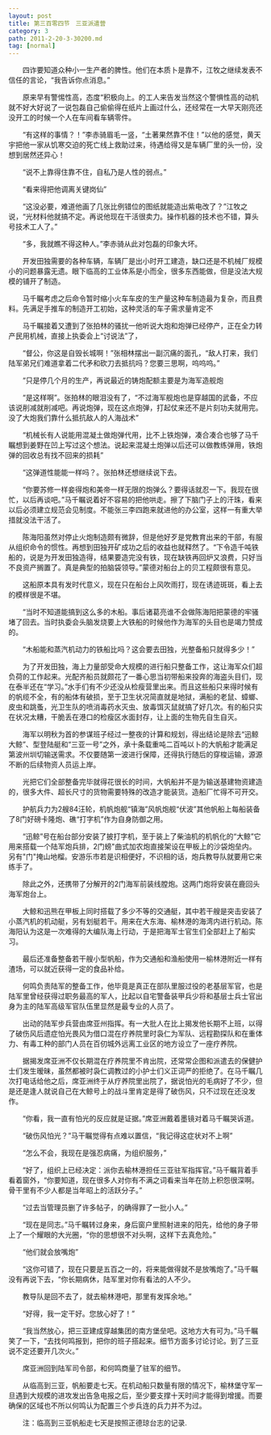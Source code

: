 ```yaml
---
layout: post
title: 第三百零四节　三亚派遣营
category: 3
path: 2011-2-20-3-30200.md
tag: [normal]
---
```


　　四诈要知道众种小一生产者的脾性。他们在本质卜是靠不，江牧之继续发表不信任的言论，“我告诉你点消息。”

　　原来早有警惕性高，态度“积极向上。的工人来告发当然这个警惧性高的动机就不好大好说了一说包磊自己偷偷得在纸片上画过什么，还经常在一大早天刚亮还没开工的时候一个人在车间看车辆零件。

　　“有这样的事情？！”李赤骑眉毛一竖，“土著果然靠不住！”以他的感觉，黄天宇把他一家从饥寒交迫的死亡线上救助过来，待遇给得又是车辆厂里的头一份，没想到居然还异心！

　　“说不上靠得住靠不住，自私乃是人性的弱点。”

　　“看来得把他调离关键岗仙”

　　“这没必要，难道他画了几张比例错位的图纸就能造出紫电改了？”江牧之说，“光材料他就搞不定。再说他现在干活很卖力。操作机器的技术也不错，算头号技术工人了。”

　　“多，我就瞧不得这种人。”李赤骑从此对包磊的印象大坏。

　　开发田独需要的各种车辆，车辆厂是出小时开工建造，缺口还是不机械厂规模小的问题暴露无遗。眼下临高的工业体系是小而全，很多东西能做，但是没法大规模的铺开了制造。

　　马千瞩考虑之后命令暂时缩小火车车皮的生产量这种车制造最为复杂，而且费料。先满足手推车的制造开工初始，这种灵活的车子需求量肯定不

　　马千瞩接着又遭到了张拍林的骚扰一他听说大炮和炮弹已经停产，正在全力转产民用机械，直接上执委会上“讨说法”了，

　　“督公，你这是自毁长城啊！”张相林摆出一副沉痛的面孔，“敌人打来，我们陆军弟兄们难道拿着二代矛和砍刀去抵抗吗？您要三思啊，呜呜呜。”

　　“只是停几个月的生产，再说最近的铸炮配额主要是为海军造舰炮

　　“是这样啊”。张拍林的眼泪没有了，“不过海军舰炮也是穿越国的武备，不应该说削减就削减吧。再说炮弹，现在这点炮弹，打起仗来还不是片刻功夫就用完。没了大炮我们靠什么抵抗敌人的人海战术”

　　“机械长有人说能用混凝土做炮弹代用，比不上铁炮弹，凑合凑合也够了马千瞩想到姜野在凹上写过这个想法。说起来混凝土炮弹以后还可以做教练弹用，铁炮弹的回收总有找不回来的损耗”

　　“这弹道性能能一样吗？。张拍林还想继续说下去。

　　“你要苏修一样妾得炮和美帝一样无限的炮弹么？要得话就忍一下。我现在很忙，以后再谈吧。”马千瞩说着好不容易的把他哄走。擦了下脑门子上的汗珠，看来以后必须建立规范会见制度。不能张三李四跑来就进他的办公室，这样一有重大举措就没法干活了。

　　陈海阳虽然对停止火炮制造颇有微辞，但是他好歹是党教育出来的干部，有服从组织命令的惯性。再想到田独开矿成功之后的收益也就释然了。“下令造千吨铁船的，说是为开发田独造得，结果要造完没有铁，现在缺铁再回炉又浪费，只好当不良资产搁置了。真是典型的拍脑袋领导。”蒙德对船台上的贝工程颇很有意见。

　　这船原本具有发时代意义，现在只在船台上风吹雨打，现在诱迹斑斑，看上去的模样很是不堪。

　　“当时不知道能搞到这么多的木船。事后诸葛亮谁不会做陈海阳把蒙德的牢骚堵了回去。当时执委会头脑发烧要上大铁船的时候他作为海军的头目也是竭力赞成的。

　　“木船能和蒸汽机动力的铁船比吗？这会要去田独，光整备船只就得多少！”

　　为了开发田独，海上力量部受命大规模的进行船只整备工作，这让海军众们超负荷的工作起来。光配齐船员就颇花了一番心思当初带船来投奔的海盗头目们，现在泰半还在“学习。”水手们有不少还没从检瘦营里出来。而且这些船只来得时候有的帆缆不全，有的船体有破损，至于卫生状况简直就是地狱，满船的老鼠、蟑螂、皮虫和跳蚤，光卫生队的喷消毒药水灭虫、放毒饵灭鼠就搞了好几次。有的船只实在状况太糟，干脆丢在港口的检瘦区水面封存，让上面的生物先自生自灭。

　　海军以明秋为首的参谋班子经过一整夜的计算和规划，得出结论是除去“迅鲸大鲸”、型登陆艇和“三亚一号”之外，承十条载重吨二百吨以卜的大帆船才能满足第波州圳切输送需求。不仅要随第一波进行保障，还得执行随后的穿梭运输，源源不断的后续物资人员运上岸。

　　光把它们全部整备完毕就得花很长的时间，大帆船并不是为输送基建物资建造的，很多大件、超长尺寸的货物需要特殊的改造才能装货。造船厂忙得不可开交。

　　护航兵力为2艘84汪轮，机帆炮舰“镇海”风帆炮舰“伏波”其他帆船上每船装备了8门好磅卡隆炮、礁“打字机”作为自身防御之用。

　　“迅鲸”号在船台部分安装了披打字机，至于装上了柴油机的机帆化的“大鲸”它用来搭载一个陆军炮兵排，2门螃"曲式加农炮直接架设在甲板上的沙袋炮垒内。另有"门"掩山地榴。安游乐市若是识相便好，不识相的话，炮兵教导队就要用它来练手了。

　　除此之外，还携带了分解开的2门海军前装线膛炮。这两门炮将安装在鹿回头海军炮台上。

　　大鲸和迅熊在甲板上同时搭载了多少不等的交通艇，其中若干艘是突击安装了小蒸汽机的机动艇，另有划艇若干。用来在大东海、榆林港的海湾内进行机动。陈海阳认为这是一次难得的大编队海上行动，于是把海军士官生们全部赶上了船实习。

　　最后还准备整备若干艘小型帆船，作为交通船和渔船使用一榆林港附近一样有渣场，可以就近获得一定的食品补给。

　　何鸣负责陆军的整备工作，他毕竟是真正在部队里服过役的老基层军官，也是陆军里曾经获得过职务最高的军人，比起以自宅警备装甲兵少将和基层士兵士官出身为主的陆军高级军官队伍里显然是最专业的人员了。

　　出动的陆军步兵营由席亚州指挥。有一大批人在比上揭发他长期不上班，以得了破伤风后遗症怕光畏风为借口混在疗养院里时袅仁为军队、远程勘探队和在重体力、有毒工种的部门人员在百仞城外远离工业区的地方设立了一座疗养院。

　　据揭发席亚洲不仅长期混在疗养院里不肯出院，还常常企图和派遣去的保健护士们发生暧昧，虽然都被时袅仁调教过的小护士们义正词严的拒绝了。在马千瞩几次打电话给他之后，席亚洲终于从疗养院里出院了，据说怕光的毛病好了不少，但是还是逢人就说自己在大鲸号上的战斗里肯定是得了破伤风，只不过现在还没发作。

　　“你看，我一直有怕光的反应就是证据。”席亚洲戴着墨镜对着马千瞩哭诉道。

　　“破伤风怕光？”马干瞩觉得有点难以置信，“我记得这症状对不上啊”

　　“怎么不会，我现在是强忍病痛，为组织服务，”

　　“好了，组织上已经决定：派你去榆林港担任三亚驻军指挥官。”马千瞩背着手看着窗外，“你要知道，现在很多人对你有不满之词看来当年在防上积怨很深啊。骨干里有不少人都是当年昭上的活跃分子。”

　　“过去当管理员删了许多帖子，的确得罪了一批小人。”

　　“现在是同志。”马千瞩转过身来，身后窗户里照射进来的阳先，给他的身子带上了一个耀眼的大光圈，“你的思想很不对头啊，这样下去真危险。”

　　“他们就会放嘴炮”

　　“这你可错了，现在只要是五百之一的，将来能做得就不是放嘴炮了。”马千瞩没有再说下去，“你长期病休，陆军里对你有看法的人不少。

　　教导队是回不去了，就去榆林港吧，那里有发挥余地。”

　　“好得，我一定干好。您放心好了！”

　　“我当然放心，把三亚建成穿越集团的南方堡垒吧。这地方大有可为。”马千瞩笑了一下，“去找何鸣报到，把你的班子搭起来。细节方面多讨论讨论。到了三亚说不定还要开几次火。”

　　席亚洲回到陆军司令部，和何鸣商量了驻军的细节。

　　从临高到三亚，帆船要走七天。在机动船只数量有限的情况下，榆林堡守军一旦遇到大规模的进攻发出告急电报之后，至少要支撑十天时间才能得到增援。而要确保的区域也不所以何鸣认为配置三个步兵连的兵力并不为过。

　　注：临高到三亚帆船走七天是按照正德琼台志的记录.